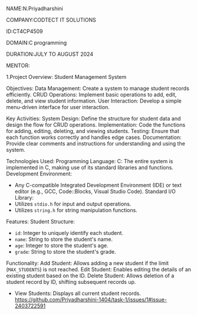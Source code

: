 NAME:N.Priyadharshini

COMPANY:CODTECT IT SOLUTIONS

ID:CT4CP4509

DOMAIN:C programming

DURATION:JULY  TO AUGUST 2024

MENTOR:



1.Project Overview: Student Management System

 Objectives:
Data Management: Create a system to manage student records efficiently.
CRUD Operations: Implement basic operations to add, edit, delete, and view student information.
User Interaction: Develop a simple menu-driven interface for user interaction.

 Key Activities:
System Design: Define the structure for student data and design the flow for CRUD operations.
Implementation: Code the functions for adding, editing, deleting, and viewing students.
Testing: Ensure that each function works correctly and handles edge cases.
Documentation: Provide clear comments and instructions for understanding and using the system.

 Technologies Used:
Programming Language: 
   C: The entire system is implemented in C, making use of its standard libraries and functions.
Development Environment:
   - Any C-compatible Integrated Development Environment (IDE) or text editor (e.g., GCC, Code::Blocks, Visual Studio Code).
Standard I/O Library:
   - Utilizes `stdio.h` for input and output operations.
   - Utilizes `string.h` for string manipulation functions.

 Features:
Student Structure:
   - `id`: Integer to uniquely identify each student.
   - `name`: String to store the student's name.
   - `age`: Integer to store the student's age.
   - `grade`: String to store the student's grade.
   
Functionality:
   Add Student: Allows adding a new student if the limit (`MAX_STUDENTS`) is not reached.
  Edit Student: Enables editing the details of an existing student based on the ID.
  Delete Student: Allows deletion of a student record by ID, shifting subsequent records up.
   - View Students: Displays all current student records.
https://github.com/Priyadharshini-1404/task-1/issues/1#issue-2403722591




